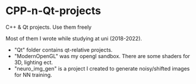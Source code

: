 # CPP-n-Qt-projects
C++ &amp; Qt projects. Use them freely

Most of them I wrote while studying at uni (2018-2022).
* "Qt" folder contains qt-relative projects.
* "ModernOpenGL" was my opengl sandbox. There are some shaders for 3D, lighting ect.
* "neuro_img_gen" is a project I created to generate noisy/shifted images for NN training.
